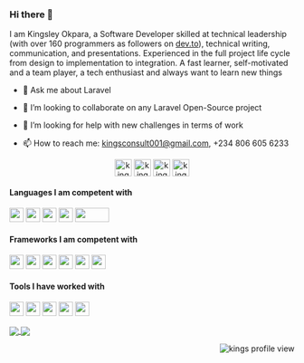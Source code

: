 ### Hi there 👋

<!--
**Kingsconsult/kingsconsult** is a ✨ _special_ ✨ repository because its `README.md` (this file) appears on your GitHub profile.

Here are some ideas to get you started:

- 🔭 I’m currently working on 
- 🌱 I’m currently learning ...
- 👯 I’m looking to collaborate on ...
- 🤔 I’m looking for help with ...
- 💬 Ask me about Laravel
- 📫 How to reach me: ...
- 😄 Pronouns: ...
- ⚡ Fun fact: ...
-->

I am Kingsley Okpara, a Software Developer skilled at technical leadership (with over 160 programmers as followers on [dev.to](https://dev.to/kingsconsult)), technical writing, communication, and presentations. Experienced in the full project life cycle from design to implementation to integration. A fast learner, self-motivated and a team player, a tech enthusiast and always want to learn new things


- 💬 Ask me about Laravel

- 👯 I’m looking to collaborate on any Laravel Open-Source project

- 🤔 I’m looking for help with new challenges in terms of work

- 📫 How to reach me: kingsconsult001@gmail.com,  +234 806 605 6233
<p align="center">
<a href="https://twitter.com/KingsOkpara" target="blank"><img align="center" src="https://cdn.jsdelivr.net/npm/simple-icons@3.0.1/icons/twitter.svg" alt="kings twitter account" height="30" width="30" /></a>
<a href="https://www.linkedin.com/in/kingsley-okpara-37532b70/" target="blank"><img align="center" src="https://cdn.jsdelivr.net/npm/simple-icons@3.0.1/icons/linkedin.svg" alt="kings linkedIn account" height="30" width="30" /></a>
<a href="https://dev.to/kingsconsult" target="blank"><img align="center" src="https://res.cloudinary.com/kingsconsult/image/upload/v1603152283/dev.to_nbshoy.png" alt="kings dev.to account" height="30" width="30" /></a>
<a href="https://www.facebook.com/kingsley.k.okpara" target="blank"><img align="center" src="https://cdn.jsdelivr.net/npm/simple-icons@3.0.1/icons/facebook.svg" alt="kings facebook acouunt" height="30" width="30" /></a>
</p>

<h4>Languages I am competent with</h4>
<p align="left">
<img src="https://img.shields.io/badge/python-4B8BBE.svg?&style=for-the-badge&logo=python&logoColor=white" height="25"/>
<img src="https://img.shields.io/badge/php-474A8A.svg?&style=for-the-badge&logo=php&logoColor=white" height="25"/>
<img src="https://img.shields.io/badge/javascript-CFB430.svg?&style=for-the-badge&logo=javascript&logoColor=white" height="25"/>
<img src="https://img.shields.io/badge/html-DD4B25.svg?&style=for-the-badge&logo=html5&logoColor=white" height="25"/>
<img src="https://img.shields.io/badge/css-254BDD.svg?&style=for-the-badge&logo=css3&logoColor=white" height="25" width="60"/>
</p>


<h4>Frameworks I am competent with</h4>
<p align="left">
<img src="https://img.shields.io/badge/Laravel-FF1B2D.svg?&style=for-the-badge&logo=laravel&logoColor=white" height="25"/>
<img src="https://img.shields.io/badge/cakePHP-CF3A42.svg?&style=for-the-badge&logo=cakephp&logoColor=white" height="25"/>
<img src="https://img.shields.io/badge/django-092D1F.svg?&style=for-the-badge&logo=django&logoColor=white" height="25"/>
<img src="https://img.shields.io/badge/react-48CEF7.svg?&style=for-the-badge&logo=react&logoColor=white" height="25"/>
<img src="https://img.shields.io/badge/wordpress-207196.svg?&style=for-the-badge&logo=wordpress&logoColor=white" height="25"/>
<img src="https://img.shields.io/badge/flask-020202.svg?&style=for-the-badge&logo=flask&logoColor=white" height="25"/>
</p>

<h4>Tools I have worked with</h4>
<p align="left">
<img src="https://img.shields.io/badge/git-EB4D28.svg?&style=for-the-badge&logo=git&logoColor=white" height="25"/>
<img src="https://img.shields.io/badge/VS%20Code-007ACC.svg?&style=for-the-badge&logo=visual-studio-code&logoColor=white" height="25"/>
<img src="https://img.shields.io/badge/mysql-006488.svg?&style=for-the-badge&logo=mysql&logoColor=white" height="25"/>
<img src="https://img.shields.io/badge/postgres-31648C.svg?&style=for-the-badge&logo=postgresql&logoColor=white" height="25"/>
<img src="https://img.shields.io/badge/github-111111.svg?&style=for-the-badge&logo=github&logoColor=white" height="25"/>
</p>
<a href="https://github.com/Kingsconsult/github-readme-stats">
  <img align="center" src="https://github-readme-stats.vercel.app/api?username=kingsconsult&count_private=true&theme=radical" />
</a>
<a href="https://github.com/Kingsconsult/github-readme-stats">
  <img align="center" src="https://github-readme-stats.vercel.app/api/top-langs/?username=kingsconsult&layout=compact&theme=vue" />
</a>

<p align="right"> <img src="https://komarev.com/ghpvc/?username=kingsconsult" alt="kings profile view" /> </p>
